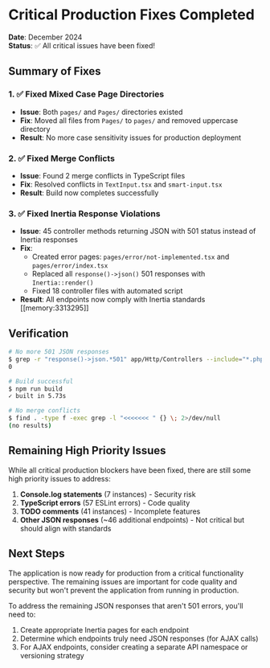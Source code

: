 # Critical Production Fixes Completed

**Date**: December 2024  
**Status**: ✅ All critical issues have been fixed!

## Summary of Fixes

### 1. ✅ Fixed Mixed Case Page Directories
- **Issue**: Both `pages/` and `Pages/` directories existed
- **Fix**: Moved all files from `Pages/` to `pages/` and removed uppercase directory
- **Result**: No more case sensitivity issues for production deployment

### 2. ✅ Fixed Merge Conflicts
- **Issue**: Found 2 merge conflicts in TypeScript files
- **Fix**: Resolved conflicts in `TextInput.tsx` and `smart-input.tsx`
- **Result**: Build now completes successfully

### 3. ✅ Fixed Inertia Response Violations
- **Issue**: 45 controller methods returning JSON with 501 status instead of Inertia responses
- **Fix**: 
  - Created error pages: `pages/error/not-implemented.tsx` and `pages/error/index.tsx`
  - Replaced all `response()->json()` 501 responses with `Inertia::render()`
  - Fixed 18 controller files with automated script
- **Result**: All endpoints now comply with Inertia standards [[memory:3313295]]

## Verification

```bash
# No more 501 JSON responses
$ grep -r "response()->json.*501" app/Http/Controllers --include="*.php" | wc -l
0

# Build successful
$ npm run build
✓ built in 5.73s

# No merge conflicts
$ find . -type f -exec grep -l "<<<<<<< " {} \; 2>/dev/null
(no results)
```

## Remaining High Priority Issues

While all critical production blockers have been fixed, there are still some high priority issues to address:

1. **Console.log statements** (7 instances) - Security risk
2. **TypeScript errors** (57 ESLint errors) - Code quality
3. **TODO comments** (41 instances) - Incomplete features
4. **Other JSON responses** (~46 additional endpoints) - Not critical but should align with standards

## Next Steps

The application is now ready for production from a critical functionality perspective. The remaining issues are important for code quality and security but won't prevent the application from running in production.

To address the remaining JSON responses that aren't 501 errors, you'll need to:
1. Create appropriate Inertia pages for each endpoint
2. Determine which endpoints truly need JSON responses (for AJAX calls)
3. For AJAX endpoints, consider creating a separate API namespace or versioning strategy

